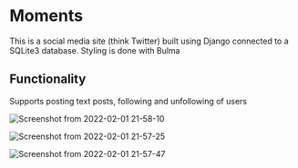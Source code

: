 # Moments
This is a social media site (think Twitter) built using Django connected to a SQLite3 database. Styling is done with Bulma

## Functionality
Supports posting text posts, following and unfollowing of users


![Screenshot from 2022-02-01 21-58-10](https://user-images.githubusercontent.com/60399677/152101023-f7e3533c-03fa-4ebe-b77c-f383e7e77fa3.png)

![Screenshot from 2022-02-01 21-57-25](https://user-images.githubusercontent.com/60399677/152101031-37c42cbf-6535-4558-b561-3a0c0861b32e.png)

![Screenshot from 2022-02-01 21-57-47](https://user-images.githubusercontent.com/60399677/152101036-e2552c83-5874-4f0c-b07a-1067b39d0fe7.png)

